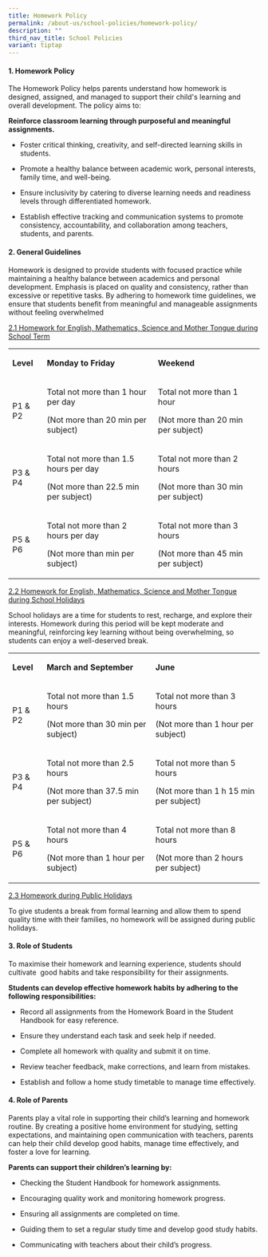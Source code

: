 ```yaml
---
title: Homework Policy
permalink: /about-us/school-policies/homework-policy/
description: ""
third_nav_title: School Policies
variant: tiptap
---
```

<h4>1. Homework Policy&nbsp;</h4>
<p>The Homework Policy helps parents understand how homework is designed,
assigned, and managed to support their child's learning and overall development.
The policy aims to:</p>
<p><strong>Reinforce classroom learning through purposeful and meaningful assignments.</strong>
</p>
<ul data-tight="true" class="tight">
<li>
<p>Foster critical thinking, creativity, and self-directed learning skills
in students.</p>
</li>
<li>
<p>Promote a healthy balance between academic work, personal interests, family
time, and well-being.</p>
</li>
<li>
<p>Ensure inclusivity by catering to diverse learning needs and readiness
levels through differentiated homework.</p>
</li>
<li>
<p>Establish effective tracking and communication systems to promote consistency,
accountability, and collaboration among teachers, students, and parents.</p>
</li>
</ul>
<h4>2. General Guidelines</h4>
<p>Homework is designed to provide students with focused practice while maintaining
a healthy balance between academics and personal development. Emphasis
is placed on quality and consistency, rather than excessive or repetitive
tasks. By adhering to homework time guidelines, we ensure that students
benefit from meaningful and manageable assignments without feeling overwhelmed</p>
<p><u>2.1 Homework for English, Mathematics, Science and Mother Tongue during School Term</u>
</p>
<table style="minWidth: 75px">
<colgroup>
<col>
<col>
<col>
</colgroup>
<tbody>
<tr>
<td rowspan="1" colspan="1">
<p><strong>Level</strong>
</p>
</td>
<td rowspan="1" colspan="1">
<p><strong>Monday to Friday</strong>
</p>
</td>
<td rowspan="1" colspan="1">
<p><strong>Weekend</strong>
</p>
</td>
</tr>
<tr>
<td rowspan="1" colspan="1">
<p>P1 &amp; P2</p>
</td>
<td rowspan="1" colspan="1">
<p>Total not more than 1 hour per day&nbsp;</p>
<p>(Not more than 20 min per subject)</p>
</td>
<td rowspan="1" colspan="1">
<p>Total not more than 1 hour</p>
<p>(Not more than 20 min per subject)</p>
</td>
</tr>
<tr>
<td rowspan="1" colspan="1">
<p>P3 &amp; P4</p>
</td>
<td rowspan="1" colspan="1">
<p>Total not more than 1.5 hours per day&nbsp;</p>
<p>(Not more than 22.5 min per subject)</p>
</td>
<td rowspan="1" colspan="1">
<p>Total not more than 2 hours</p>
<p>(Not more than 30 min per subject)</p>
</td>
</tr>
<tr>
<td rowspan="1" colspan="1">
<p>P5 &amp; P6</p>
</td>
<td rowspan="1" colspan="1">
<p>Total not more than 2 hours per day&nbsp;</p>
<p>(Not more than min per subject)</p>
</td>
<td rowspan="1" colspan="1">
<p>Total not more than 3 hours</p>
<p>(Not more than 45 min per subject)</p>
</td>
</tr>
</tbody>
</table>
<p><u>2.2 Homework for English, Mathematics, Science and Mother Tongue during School Holidays</u>
</p>
<p>School holidays are a time for students to rest, recharge, and explore
their interests. Homework during this period will be kept moderate and
meaningful, reinforcing key learning without being overwhelming, so students
can enjoy a well-deserved break.</p>
<table style="minWidth: 75px">
<colgroup>
<col>
<col>
<col>
</colgroup>
<tbody>
<tr>
<td rowspan="1" colspan="1">
<p><strong>Level</strong>
</p>
</td>
<td rowspan="1" colspan="1">
<p><strong>March and September</strong>
</p>
</td>
<td rowspan="1" colspan="1">
<p><strong>June</strong>
</p>
</td>
</tr>
<tr>
<td rowspan="1" colspan="1">
<p>P1 &amp; P2</p>
</td>
<td rowspan="1" colspan="1">
<p>Total not more than 1.5 hours</p>
<p>(Not more than 30 min per subject)</p>
</td>
<td rowspan="1" colspan="1">
<p>Total not more than 3 hours&nbsp;</p>
<p>(Not more than 1 hour per subject)</p>
</td>
</tr>
<tr>
<td rowspan="1" colspan="1">
<p>P3 &amp; P4</p>
</td>
<td rowspan="1" colspan="1">
<p>Total not more than 2.5 hours</p>
<p>(Not more than 37.5 min per subject)</p>
</td>
<td rowspan="1" colspan="1">
<p>Total not more than 5 hours</p>
<p>(Not more than 1 h 15 min per subject)</p>
</td>
</tr>
<tr>
<td rowspan="1" colspan="1">
<p>P5 &amp; P6</p>
</td>
<td rowspan="1" colspan="1">
<p>Total not more than 4 hours</p>
<p>(Not more than 1 hour per subject)</p>
</td>
<td rowspan="1" colspan="1">
<p>Total not more than 8 hours</p>
<p>(Not more than 2 hours per subject)</p>
</td>
</tr>
</tbody>
</table>
<p><u>2.3 Homework during Public Holidays</u>
</p>
<p>To give students a break from formal learning and allow them to spend
quality time with their families, no homework will be assigned during public
holidays.</p>
<h4>3. Role of Students</h4>
<p>To maximise their homework and learning experience, students should cultivate
&nbsp;good habits and take responsibility for their assignments.</p>
<p><strong>Students can develop effective homework habits by adhering to the following responsibilities:</strong>
</p>
<ul data-tight="true" class="tight">
<li>
<p>Record all assignments from the Homework Board in the Student Handbook
for easy reference.</p>
</li>
<li>
<p>Ensure they understand each task and seek help if needed.</p>
</li>
<li>
<p>Complete all homework with quality and submit it on time.</p>
</li>
<li>
<p>Review teacher feedback, make corrections, and learn from mistakes.</p>
</li>
<li>
<p>Establish and follow a home study timetable to manage time effectively.</p>
</li>
</ul>
<h4>4. Role of Parents</h4>
<p>Parents play a vital role in supporting their child’s learning and homework
routine. By creating a positive home environment for studying, setting
expectations, and maintaining open communication with teachers, parents
can help their child develop good habits, manage time effectively, and
foster a love for learning.</p>
<p><strong>Parents can support their children’s learning by:</strong>
</p>
<ul data-tight="true" class="tight">
<li>
<p>Checking the Student Handbook for homework assignments.</p>
</li>
<li>
<p>Encouraging quality work and monitoring homework progress.</p>
</li>
<li>
<p>Ensuring all assignments are completed on time.</p>
</li>
<li>
<p>Guiding them to set a regular study time and develop good study habits.</p>
</li>
<li>
<p>Communicating with teachers about their child’s progress.</p>
</li>
</ul>
<p></p>